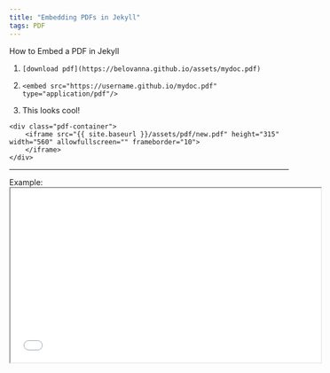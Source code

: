 ```yaml
---
title: "Embedding PDFs in Jekyll"
tags: PDF 
---
```



How to Embed a PDF in Jekyll

1. `[download pdf](https://belovanna.github.io/assets/mydoc.pdf)`

2. `<embed src="https://username.github.io/mydoc.pdf" type="application/pdf"/>`

3.  This looks cool!

```
<div class="pdf-container">
    <iframe src="{{ site.baseurl }}/assets/pdf/new.pdf" height="315" width="560" allowfullscreen="" frameborder="10">
    </iframe>
</div>
```

<hr>
Example:

<div class="pdf-container">
    <iframe src="{{ site.baseurl }}/assets/docs/NeuralNetworkThatComputesSquareRoot.pdf" height="315" width="560" allowfullscreen="" frameborder="10">
    </iframe>
</div>